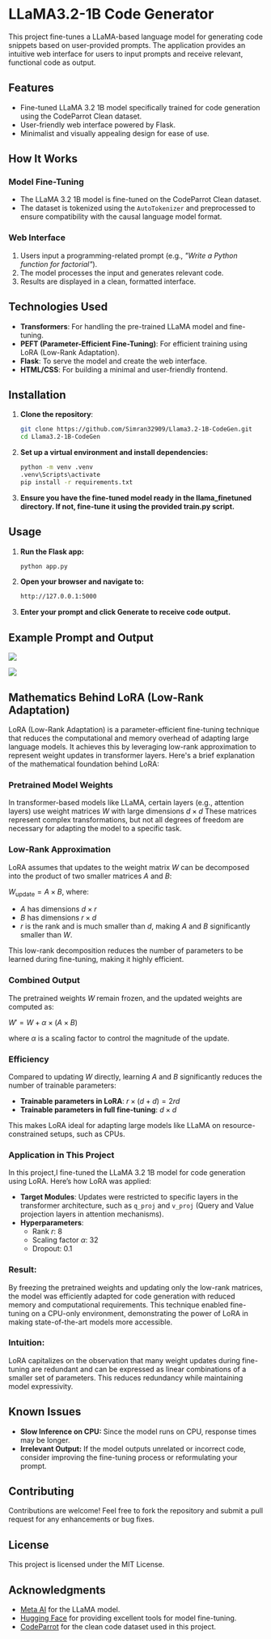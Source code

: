 # LLaMA3.2-1B Code Generator

This project fine-tunes a LLaMA-based language model for generating code snippets based on user-provided prompts. The application provides an intuitive web interface for users to input prompts and receive relevant, functional code as output.

## Features
- Fine-tuned LLaMA 3.2 1B model specifically trained for code generation using the CodeParrot Clean dataset.
- User-friendly web interface powered by Flask.
- Minimalist and visually appealing design for ease of use.


## How It Works
### Model Fine-Tuning
- The LLaMA 3.2 1B model is fine-tuned on the CodeParrot Clean dataset.
- The dataset is tokenized using the `AutoTokenizer` and preprocessed to ensure compatibility with the causal language model format.

### Web Interface
1. Users input a programming-related prompt (e.g., *"Write a Python function for factorial"*).
2. The model processes the input and generates relevant code.
3. Results are displayed in a clean, formatted interface.

## Technologies Used
- **Transformers**: For handling the pre-trained LLaMA model and fine-tuning.
- **PEFT (Parameter-Efficient Fine-Tuning)**: For efficient training using LoRA (Low-Rank Adaptation).
- **Flask**: To serve the model and create the web interface.
- **HTML/CSS**: For building a minimal and user-friendly frontend.

## Installation
1. **Clone the repository**:
   ```bash
   git clone https://github.com/Simran32909/Llama3.2-1B-CodeGen.git
   cd Llama3.2-1B-CodeGen

2. **Set up a virtual environment and install dependencies:**
   ```bash
   python -m venv .venv
   .venv\Scripts\activate
   pip install -r requirements.txt

3. **Ensure you have the fine-tuned model ready in the llama_finetuned directory. If not, fine-tune it using the provided train.py script.**

## Usage
1. **Run the Flask app:**
   ```bash
   python app.py

2. **Open your browser and navigate to:**
   ```bash
   http://127.0.0.1:5000

3. **Enter your prompt and click Generate to receive code output.**

## Example Prompt and Output
![](output_results/Screenshot%202024-11-22%20.png)

![](output_results/Screenshot_2024-11-22_233521.png)

## Mathematics Behind LoRA (Low-Rank Adaptation)

LoRA (Low-Rank Adaptation) is a parameter-efficient fine-tuning technique that reduces the computational and memory overhead of adapting large language models. It achieves this by leveraging low-rank approximation to represent weight updates in transformer layers. Here's a brief explanation of the mathematical foundation behind LoRA:

### Pretrained Model Weights

In transformer-based models like LLaMA, certain layers (e.g., attention layers) use weight matrices $W$ with large dimensions $d \times d$
  These matrices represent complex transformations, but not all degrees of freedom are necessary for adapting the model to a specific task.

### Low-Rank Approximation

LoRA assumes that updates to the weight matrix $W$   can be decomposed into the product of two smaller matrices $A$ and $B$:

$W_{\text{update}} = A \times B$, where:

- $A$ has dimensions $d \times r$
- $B$ has dimensions $r \times d$
- $r$ is the rank and is much smaller than $d$, making $A$ and $B$ significantly smaller than $W$.

This low-rank decomposition reduces the number of parameters to be learned during fine-tuning, making it highly efficient.

### Combined Output

The pretrained weights $W$ remain frozen, and the updated weights are computed as:

$W' = W + \alpha \times (A \times B)$

where $\alpha$ is a scaling factor to control the magnitude of the update.

### Efficiency

Compared to updating $W$ directly, learning $A$ and $B$ significantly reduces the number of trainable parameters:

- **Trainable parameters in LoRA**: $r \times (d + d) = 2rd$
- **Trainable parameters in full fine-tuning**: $d \times d$

This makes LoRA ideal for adapting large models like LLaMA on resource-constrained setups, such as CPUs.

### Application in This Project

In this project,I fine-tuned the LLaMA 3.2 1B model for code generation using LoRA. Here’s how LoRA was applied:

- **Target Modules**: Updates were restricted to specific layers in the transformer architecture, such as `q_proj` and `v_proj` (Query and Value projection layers in attention mechanisms).
- **Hyperparameters**:
  - Rank $r$: 8
  - Scaling factor $\alpha$: 32
  - Dropout: 0.1

### Result:

By freezing the pretrained weights and updating only the low-rank matrices, the model was efficiently adapted for code generation with reduced memory and computational requirements. This technique enabled fine-tuning on a CPU-only environment, demonstrating the power of LoRA in making state-of-the-art models more accessible.

### Intuition:
LoRA capitalizes on the observation that many weight updates during fine-tuning are redundant and can be expressed as linear combinations of a smaller set of parameters. This reduces redundancy while maintaining model expressivity.

## Known Issues
- **Slow Inference on CPU:** Since the model runs on CPU, response times may be longer. 
- **Irrelevant Output:** If the model outputs unrelated or incorrect code, consider improving the fine-tuning process or reformulating your prompt.

## Contributing
Contributions are welcome! Feel free to fork the repository and submit a pull request for any enhancements or bug fixes.

## License
This project is licensed under the MIT License.

## Acknowledgments
- [Meta AI](https://meta.ai) for the LLaMA model.
- [Hugging Face](https://huggingface.co) for providing excellent tools for model fine-tuning.
- [CodeParrot](https://github.com/CodeParrot) for the clean code dataset used in this project.

